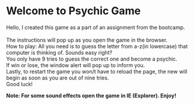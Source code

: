 # Welcome to Psychic Game
<p>Hello, I created this game as a part of an assignment from the bootcamp.
<br>
<br>The instructions will pop up as you open the game in the browser.
<br>How to play: All you need is to guess the letter from a-z(in lowercase) that computer is thinking of. Sounds easy right? 
<br>You only have 9 tries to guess the correct one and become a psychic.
<br>If win or lose, the window alert will pop up to inform you.
<br>Lastly, to restart the game you won/t have to reload the page, the new will begin as soon as you are out of nine tries.
<br>Good luck!</p>
<strong>Note: For some sound effects open the game in IE (Explorer). Enjoy!</strong>
